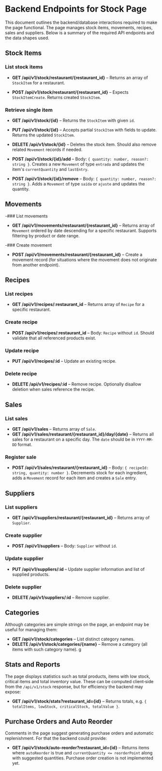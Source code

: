 # Backend Endpoints for Stock Page

This document outlines the backend/database interactions required to make the page functional. The page manages stock items,
movements, recipes, sales and suppliers. Below is a summary of the required API
endpoints and the data shapes used.

## Stock Items

### List stock items
- **GET /api/v1/stock/restaurant/{restaurant_id}** – Returns an array of `StockItem` for a restaurant.

- **POST /api/v1/stock/restaurant/{restaurant_id}** – Expects `StockItemCreate`. Returns created
  `StockItem`.

### Retrieve single item
- **GET /api/v1/stock/{id}** – Returns the `StockItem` with given `id`.

- **PUT /api/v1/stock/{id}** – Accepts partial `StockItem` with fields to update.
  Returns the updated `StockItem`.

- **DELETE /api/v1/stock/{id}** – Deletes the stock item. Should also remove
  related `Movement` records if needed.

- **POST /api/v1/stock/{id}/add** – Body: `{ quantity: number, reason?: string }`.
  Creates a new `Movement` of type `entrada` and updates the item's
  `currentQuantity` and `lastEntry`.

- **POST /api/v1/stock/{id}/remove** – Body: `{ quantity: number, reason?: string }`.
  Adds a `Movement` of type `saída` or `ajuste` and updates the quantity.

## Movements

-### List movements
- **GET /api/v1/movements/restaurant/{restaurant_id}** – Returns array of `Movement` ordered by date
  descending for a specific restaurant. Supports filtering by product or date range.

-### Create movement
- **POST /api/v1/movements/restaurant/{restaurant_id}** – Create a movement record (for situations where the
  movement does not originate from another endpoint).

## Recipes

### List recipes
- **GET /api/v1/recipes/:restaurant_id** – Returns array of `Recipe` for a specific restaurant.

### Create recipe
- **POST /api/v1/recipes/:restaurant_id** – Body: `Recipe` without `id`. Should validate that all
  referenced products exist.

### Update recipe
- **PUT /api/v1/recipes/:id** – Update an existing recipe.

### Delete recipe
- **DELETE /api/v1/recipes/:id** – Remove recipe. Optionally disallow deletion when
  sales reference the recipe.

## Sales

### List sales
- **GET /api/v1/sales** – Returns array of `Sale`.
- **GET /api/v1/sales/restaurant/{restaurant_id}/day/{date}** – Returns all sales for a restaurant on a specific day. The `date` should be in `YYYY-MM-DD` format.

### Register sale
- **POST /api/v1/sales/restaurant/{restaurant_id}** – Body: `{ recipeId: string, quantity: number }`.
  Decrements stock for each ingredient, adds a `Movement` record for each item
  and creates a `Sale` entry.

## Suppliers

### List suppliers
- **GET /api/v1/suppliers/restaurant/{restaurant_id}** – Returns array of `Supplier`.

### Create supplier
- **POST /api/v1/suppliers** – Body: `Supplier` without `id`.

### Update supplier
- **PUT /api/v1/suppliers/:id** – Update supplier information and list of supplied
  products.

### Delete supplier
- **DELETE /api/v1/suppliers/:id** – Remove supplier.

## Categories

Although categories are simple strings on the page, an endpoint may be useful
for managing them:
- **GET /api/v1/stock/categories** – List distinct category names.
- **DELETE /api/v1/stock/categories/{name}** – Remove a category (all items with such category name).
g
## Stats and Reports

The page displays statistics such as total products, items with low stock,
critical items and total inventory value. These can be computed client‑side from
the `/api/v1/stock` response, but for efficiency the backend may expose:
- **GET /api/v1/stock/stats?restaurant_id={id}** – Returns totals, e.g. `{ totalItems, lowStock,
  criticalStock, totalValue }`.

## Purchase Orders and Auto Reorder

Comments in the page suggest generating purchase orders and automatic
replenishment. For that the backend could provide:
- **GET /api/v1/stock/auto-reorder?restaurant_id={id}** – Returns items where `autoReorder` is true and
  `currentQuantity <= reorderPoint` along with suggested quantities.
  Purchase order creation is not implemented yet.

